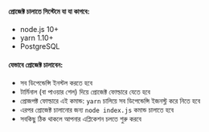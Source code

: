 #### প্রোজেক্ট চালাতে সিস্টেমে যা যা কাগবে:

* node.js 10+
* yarn 1.10+ 
* PostgreSQL

#### যেভাবে প্রোজেক্ট চালাবেন: 

* সব ডিপেন্ডেন্সি ইনস্টল করতে হবে
* টার্মিনাল (বা পাওয়ার শেল) দিয়ে প্রোজেক্ট ফোল্ডারে যেতে হবে
* প্রোজপক্ট ফোল্ডারে এই কমান্ড: `yarn` চালিয়ে সব ডিপেন্ডেন্সি ইজনস্ট্ল করে নিতে হবে
* এরপর প্রোজেক্ট চালানোর জন্য `node index.js` কমান্ড চালাতে হবে
* সবকিছু ঠিক থাকলে আপনার এপ্লিকেশন চলতে শুরু করবে
